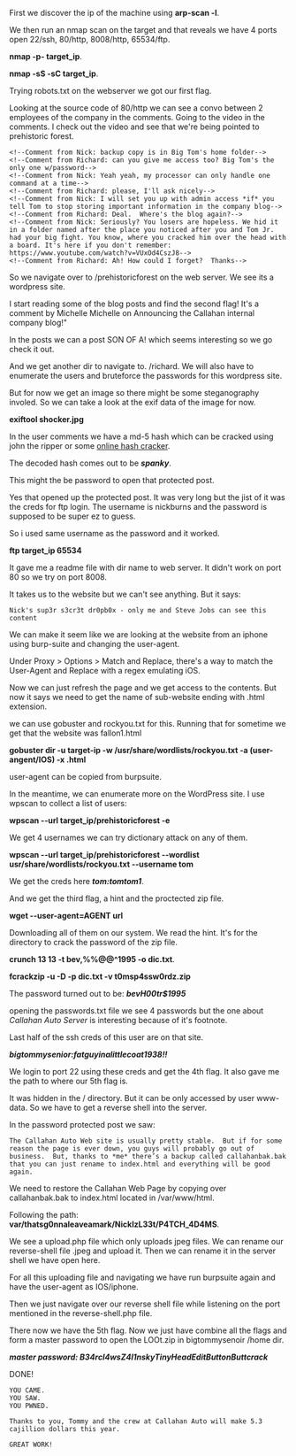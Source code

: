 First we discover the ip of the machine using __arp-scan -l__.

We then run an nmap scan on the target and that reveals we have 4 ports open 22/ssh, 80/http, 8008/http, 65534/ftp.

__nmap -p- target_ip__.

__nmap -sS -sC target_ip__.

Trying robots.txt on the webserver we got our first flag.

Looking at the source code of 80/http we can see a convo between 2 employees of the company in the comments. Going to the video in the comments. I check out the video and see that we're being pointed to prehistoric forest.

```
<!--Comment from Nick: backup copy is in Big Tom's home folder-->
<!--Comment from Richard: can you give me access too? Big Tom's the only one w/password-->
<!--Comment from Nick: Yeah yeah, my processor can only handle one command at a time-->
<!--Comment from Richard: please, I'll ask nicely-->
<!--Comment from Nick: I will set you up with admin access *if* you tell Tom to stop storing important information in the company blog-->
<!--Comment from Richard: Deal.  Where's the blog again?-->
<!--Comment from Nick: Seriously? You losers are hopeless. We hid it in a folder named after the place you noticed after you and Tom Jr. had your big fight. You know, where you cracked him over the head with a board. It's here if you don't remember: https://www.youtube.com/watch?v=VUxOd4CszJ8--> 
<!--Comment from Richard: Ah! How could I forget?  Thanks-->
```
So we navigate over to /prehistoricforest on the web server. We see its a wordpress site.

I start reading some of the blog posts and find the second flag! It's a comment by Michelle Michelle on Announcing the Callahan internal company blog!"

In the posts we can a post SON OF A! which seems interesting so we go check it out.

And we get another dir to navigate to. /richard. We will also have to enumerate the users and bruteforce the passwords for this wordpress site.

But for now we get an image so there might be some steganography involed. So we can take a look at the exif data of the image for now.

__exiftool shocker.jpg__

In the user comments we have a md-5 hash which can be cracked using john the ripper or some [online hash cracker](https://crackstation.net/).

The decoded hash comes out to be ___spanky___.

This might the be password to open that protected post. 

Yes that opened up the protected post. It was very long but the jist of it was the creds for ftp login. The username is nickburns and the password is supposed to be super ez to guess.

So i used same username as the password and it worked.

__ftp target_ip 65534__

It gave me a readme file with dir name to web server. It didn't work on port 80 so we try on port 8008.

It takes us to the website but we can't see anything. But it says:
```
Nick's sup3r s3cr3t dr0pb0x - only me and Steve Jobs can see this content
```
We can make it seem like we are looking at the website from an iphone using burp-suite and changing the user-agent.

Under Proxy > Options > Match and Replace, there's a way to match the User-Agent and Replace with a regex emulating iOS.

Now we can just refresh the page and we get access to the contents. But now it says we need to get the name of sub-website ending with .html extension.

we can use gobuster and rockyou.txt for this. Running that for sometime we get that the website was fallon1.html

__gobuster dir -u target-ip -w /usr/share/wordlists/rockyou.txt -a (user-angent/IOS) -x .html__

user-agent can be copied from burpsuite. 

In the meantime, we can enumerate more on the WordPress site. I use wpscan to collect a list of users:

__wpscan --url target_ip/prehistoricforest -e__

We get 4 usernames we can try dictionary attack on any of them.

__wpscan --url target_ip/prehistoricforest --wordlist usr/share/wordlists/rockyou.txt --username tom__

We get the creds here ___tom:tomtom1___.

And we get the third flag, a hint and the proctected zip file. 

__wget --user-agent=AGENT url__

Downloading all of them on our system. We read the hint. It's for the directory to crack the password of the zip file.

__crunch 13 13 -t bev,%%@@^1995 -o dic.txt__.

__fcrackzip -u -D -p dic.txt -v t0msp4ssw0rdz.zip__

The password turned out to be: ___bevH00tr$1995___

opening the passwords.txt file we see 4 passwords but the one about _Callahan Auto Server_ is interesting because of it's footnote.

Last half of the ssh creds of this user are on that site. 

___bigtommysenior:fatguyinalittlecoat1938!!___

We login to port 22 using these creds and get the 4th flag. It also gave me the path to where our 5th flag is.

It was hidden in the / directory. But it can be only accessed by user www-data. So we have to get a reverse shell into the server.

In the password protected post we saw:
```
The Callahan Auto Web site is usually pretty stable.  But if for some reason the page is ever down, you guys will probably go out of business.  But, thanks to *me* there’s a backup called callahanbak.bak that you can just rename to index.html and everything will be good again.
```

We need to restore the Callahan Web Page by copying over callahanbak.bak to index.html located in /var/www/html.

Following the path: __var/thatsg0nnaleaveamark/NickIzL33t/P4TCH_4D4MS__.

We see a upload.php file which only uploads jpeg files. We can rename our reverse-shell file .jpeg and upload it. Then we can rename it in the server shell we have open here.

For all this uploading file and navigating we have run burpsuite again and have the user-agent as IOS/iphone.

Then we just navigate over our reverse shell file while listening on the port mentioned in the reverse-shell.php file.

There now we have the 5th flag. Now we just have combine all the flags and form a master password to open the LOOt.zip in bigtommysenoir /home dir.

___master password: B34rcl4wsZ4l1nskyTinyHeadEditButtonButtcrack___

DONE!

```
YOU CAME.
YOU SAW.
YOU PWNED.

Thanks to you, Tommy and the crew at Callahan Auto will make 5.3 cajillion dollars this year.

GREAT WORK!
```
